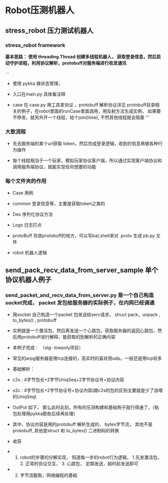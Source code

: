 

# Robot压测机器人

## stress_robot 压力测试机器人 


###  stress_robot framework


**基本思路：  使用 threading.Thread 创建多线程机器人， 获取登录信息，然后启动守护进程，利用协议解析，protobuff对服务端进行收发通讯**


···
- 使用 pykka 做状态管理，

- 入口在main.py 具体看注释

-  case 在 case.py    用工具拿协议  ，protobuff 解析协议详见 protobuff目录相关的例子，在robot里面的runCase里面调用，用反射方法生成实例，
如果要不停发，就另外开一个线程，给个join(time), 不然其他线程就会阻塞
'''


### 大致流程

- 先去服务端的某个url获取 token，然后完成登录逻辑，收到的信息再做各种行为操作

- 每个线程相当于一个玩家，模拟玩家协议客户端，所以通过实现客户端协议和调用服务端协议，就能实现任何想要的功能


### 每个文件夹的作用

- Case 用例

- common  登录信息等，主要是获取token之类的

- Des 序列化协议方法

- Logs 日志打点

- protoBuff  存放protobuff的地方，可以写bat,shell来对 .proto 生成  pb.py 文件

- robot 机器人逻辑 


## send_pack_recv_data_from_server_sample  单个协议机器人例子

### send_packet_and_recv_data_from_server.py  是一个自己构造socket完成， packet 发包给服务器的实际例子，在内网已经调通

- 用socket 自己构造一个packet 包发送给serv请求， struct pack，unpack ,    to_bytes()   , protobuff

- 实例就是一个激活包，然后再发送一个心跳包，获取服务器的返回心跳包，然后用protobuff进行解释，能获取的到解析的正确内容

- 本例子完成： （slg- lowpoly项目）

- 常见的arpg服务器是用tcp连接的，高实时的喜欢用udp，一般还是用tcp较多

- 基础解析：

- c2s : 4字节包长+2字节UniqSeq+2字节协议号+协议内容

- s2c : 4字节包长+2字节协议号+协议内容(跟c2s的包的区别主要就是少了自增的UniqSeq)

- OutPut 如下， 那么此时此刻，所有的压测构建和基础例子就行得通了，（粘包处理用pykka那些后续再处理）

- 其中，协议内容是用的protobuff 解析生成的， bytes字节流， 其他不是protobuff, 其他是struct 和 to_bytes() 二进制码的转换

- 收获

- 1. robot的步骤的分解实现，  知道每一步的robot行为逻辑， 1.先发激活包， 2. 正常的协议交互， 3. 心跳包， 定期发送，超时前发送即可

- 2. 字节流截取，网络编程的基础
